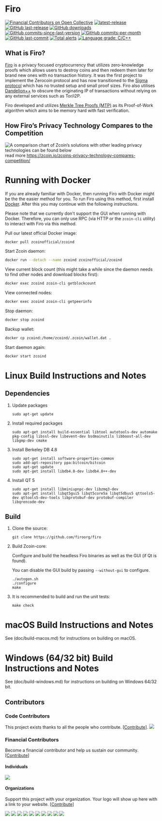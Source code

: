 Firo
===============

[![Financial Contributors on Open Collective](https://opencollective.com/firo/all/badge.svg?label=financial+contributors)](https://opencollective.com/firo) [![latest-release](https://img.shields.io/github/release/zcoinofficial/zcoin)](https://github.com/firoorg/firo/releases)
[![GitHub last-release](https://img.shields.io/github/release-date/zcoinofficial/zcoin)](https://github.com/firoorg/firo/releases)
[![GitHub downloads](https://img.shields.io/github/downloads/zcoinofficial/zcoin/total)](https://github.com/firoorg/firo/releases)
[![GitHub commits-since-last-version](https://img.shields.io/github/commits-since/zcoinofficial/zcoin/latest/master)](https://github.com/firoorg/firo/graphs/commit-activity)
[![GitHub commits-per-month](https://img.shields.io/github/commit-activity/m/zcoinofficial/zcoin)](https://github.com/firoorg/firo/graphs/code-frequency)
[![GitHub last-commit](https://img.shields.io/github/last-commit/zcoinofficial/zcoin)](https://github.com/firoorg/firo/commits/master)
[![Total alerts](https://img.shields.io/lgtm/alerts/g/zcoinofficial/zcoin.svg?logo=lgtm&logoWidth=18)](https://lgtm.com/projects/g/firoorg/firo/alerts/)
[![Language grade: C/C++](https://img.shields.io/lgtm/grade/cpp/g/zcoinofficial/zcoin.svg?logo=lgtm&logoWidth=18)](https://lgtm.com/projects/g/zcoinofficial/zcoin/context:cpp)

What is Firo?
--------------

[Firo](https://Firo.org) is a privacy focused cryptocurrency that utilizes zero-knowledge proofs which allows users to destroy coins and then redeem them later for brand new ones with no transaction history. It was the first project to implement the Zerocoin protocol and has now transitioned to the [Sigma protocol](https://zcoin.io/what-is-sigma-and-why-is-it-replacing-zerocoin-in-zcoin/) which has no trusted setup and small proof sizes. Firo also utilises [Dandelion++](https://arxiv.org/abs/1805.11060) to obscure the originating IP of transactions without relying on any external services such as Tor/i2P.

Firo developed and utilizes [Merkle Tree Proofs (MTP)](https://arxiv.org/pdf/1606.03588.pdf) as its Proof-of-Work algorithm which aims to be memory hard with fast verification.

How Firo’s Privacy Technology Compares to the Competition
--------------
![A comparison chart of Zcoin’s solutions with other leading privacy technologies can be found below](https://zcoin.io/wp-content/uploads/2019/04/zcoin_table_coloured5-01.png) 
read more https://zcoin.io/zcoins-privacy-technology-compares-competition/

Running with Docker
===================

If you are already familiar with Docker, then running Firo with Docker might be the the easier method for you. To run Firo using this method, first install [Docker](https://store.docker.com/search?type=edition&offering=community). After this you may
continue with the following instructions.

Please note that we currently don't support the GUI when running with Docker. Therefore, you can only use RPC (via HTTP or the `zcoin-cli` utility) to interact with Firo via this method.

Pull our latest official Docker image:

```sh
docker pull zcoinofficial/zcoind
```

Start Zcoin daemon:

```sh
docker run --detach --name zcoind zcoinofficial/zcoind
```

View current block count (this might take a while since the daemon needs to find other nodes and download blocks first):

```sh
docker exec zcoind zcoin-cli getblockcount
```

View connected nodes:

```sh
docker exec zcoind zcoin-cli getpeerinfo
```

Stop daemon:

```sh
docker stop zcoind
```

Backup wallet:

```sh
docker cp zcoind:/home/zcoind/.zcoin/wallet.dat .
```

Start daemon again:

```sh
docker start zcoind
```

Linux Build Instructions and Notes
==================================

Dependencies
----------------------
1.  Update packages

        sudo apt-get update

2.  Install required packages

        sudo apt-get install build-essential libtool autotools-dev automake pkg-config libssl-dev libevent-dev bsdmainutils libboost-all-dev libgmp-dev cmake

3.  Install Berkeley DB 4.8

        sudo apt-get install software-properties-common
        sudo add-apt-repository ppa:bitcoin/bitcoin
        sudo apt-get update
        sudo apt-get install libdb4.8-dev libdb4.8++-dev

4.  Install QT 5

        sudo apt-get install libminiupnpc-dev libzmq3-dev
        sudo apt-get install libqt5gui5 libqt5core5a libqt5dbus5 qttools5-dev qttools5-dev-tools libprotobuf-dev protobuf-compiler libqrencode-dev

Build
----------------------
1.  Clone the source:

        git clone https://github.com/firoorg/firo

2.  Build Zcoin-core:

    Configure and build the headless Firo binaries as well as the GUI (if Qt is found).

    You can disable the GUI build by passing `--without-gui` to configure.
        
        ./autogen.sh
        ./configure
        make

3.  It is recommended to build and run the unit tests:

        make check


macOS Build Instructions and Notes
=====================================
See (doc/build-macos.md) for instructions on building on macOS.



Windows (64/32 bit) Build Instructions and Notes
=====================================
See (doc/build-windows.md) for instructions on building on Windows 64/32 bit.

## Contributors

### Code Contributors

This project exists thanks to all the people who contribute. [[Contribute](CONTRIBUTING.md)].
<a href="https://github.com/firoorg/firo/graphs/contributors"><img src="https://opencollective.com/firo/contributors.svg?width=890&button=false" /></a>

### Financial Contributors

Become a financial contributor and help us sustain our community. [[Contribute](https://opencollective.com/firo/contribute)]

#### Individuals

<a href="https://opencollective.com/firo"><img src="https://opencollective.com/firo/individuals.svg?width=890"></a>

#### Organizations

Support this project with your organization. Your logo will show up here with a link to your website. [[Contribute](https://opencollective.com/firo/contribute)]

<a href="https://opencollective.com/firo/organization/0/website"><img src="https://opencollective.com/firo/organization/0/avatar.svg"></a>
<a href="https://opencollective.com/firo/organization/1/website"><img src="https://opencollective.com/firo/organization/1/avatar.svg"></a>
<a href="https://opencollective.com/firo/organization/2/website"><img src="https://opencollective.com/firo/organization/2/avatar.svg"></a>
<a href="https://opencollective.com/firo/organization/3/website"><img src="https://opencollective.com/firo/organization/3/avatar.svg"></a>
<a href="https://opencollective.com/firo/organization/4/website"><img src="https://opencollective.com/firo/organization/4/avatar.svg"></a>
<a href="https://opencollective.com/firo/organization/5/website"><img src="https://opencollective.com/firo/organization/5/avatar.svg"></a>
<a href="https://opencollective.com/firo/organization/6/website"><img src="https://opencollective.com/firo/organization/6/avatar.svg"></a>
<a href="https://opencollective.com/firo/organization/7/website"><img src="https://opencollective.com/firo/organization/7/avatar.svg"></a>
<a href="https://opencollective.com/firo/organization/8/website"><img src="https://opencollective.com/firo/organization/8/avatar.svg"></a>
<a href="https://opencollective.com/firo/organization/9/website"><img src="https://opencollective.com/firo/organization/9/avatar.svg"></a>
